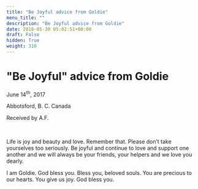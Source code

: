 ```yaml
---
title: "Be Joyful advice from Goldie"
menu_title: ""
description: "Be Joyful advice from Goldie"
date: 2018-05-30 05:02:51+00:00
draft: False
hidden: True
weight: 310
---
```

# "Be Joyful" advice from Goldie

June 14<sup>th</sup>, 2017

Abbotsford, B. C. Canada

Received by A.F.

 

Life is joy and beauty and love. Remember that. Please don’t take yourselves too seriously. Be joyful and continue to love and support one another and we will always be your friends, your helpers and we love you dearly. 

I am Goldie. God bless you. Bless you, beloved souls. You are precious to our hearts. You give us joy. God bless you.


